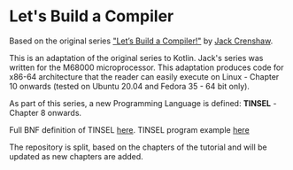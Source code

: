 # Let's Build a Compiler

Based on the original series ["Let’s Build a Compiler!"](https://compilers.iecc.com/crenshaw) by [Jack Crenshaw](https://jackcrenshaw.com/).

This is an adaptation of the original series to Kotlin. Jack's series was written for the M68000 microprocessor. 
This adaptation produces code for x86-64 architecture that the reader can easily execute on Linux - Chapter 10 onwards (tested on Ubuntu 20.04 and Fedora 35 - 64 bit only).

As part of this series, a new Programming Language is defined: **TINSEL** - Chapter 8 onwards.

Full BNF definition of TINSEL [here](TINSEL_BNF.md). TINSEL program example [here](example1.tnsl)

The repository is split, based on the chapters of the tutorial and will be updated as new chapters are added.

